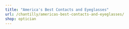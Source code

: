 ```yaml
---
title: "America's Best Contacts and Eyeglasses"
url: /chantilly/americas-best-contacts-and-eyeglasses/
shop: optician
---
```

